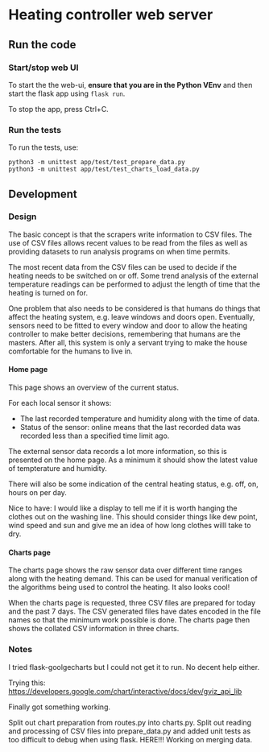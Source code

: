 # Heating controller web server

## Run the code

### Start/stop web UI

To start the the web-ui, __ensure that you are in the Python VEnv__ and then
start the flask app using `flask run`.

To stop the app, press Ctrl+C.

### Run the tests

To run the tests, use:

```text
python3 -m unittest app/test/test_prepare_data.py
python3 -m unittest app/test/test_charts_load_data.py
```

## Development

### Design

The basic concept is that the scrapers write information to CSV files.  The use
of CSV files allows recent values to be read from the files as well as providing
datasets to run analysis programs on when time permits.

The most recent data from the CSV files can be used to decide if the heating
needs to be switched on or off.  Some trend analysis of the external temperature
readings can be performed to adjust the length of time that the heating is
turned on for.

One problem that also needs to be considered is that humans do things that
affect the heating system, e.g. leave windows and doors open.  Eventually,
sensors need to be fitted to every window and door to allow the heating
controller to make better decisions, remembering that humans are the masters.
After all, this system is only a servant trying to make the house comfortable
for the humans to live in.

#### Home page

This page shows an overview of the current status.

For each local sensor it shows:

* The last recorded temperature and humidity along with the time of data.
* Status of the sensor: online means that the last recorded data was recorded
less than a specified time limit ago.

The external sensor data records a lot more information, so this is presented
on the home page.  As a minimum it should show the latest value of tempterature
and humidity.

There will also be some indication of the central heating status, e.g.
off, on, hours on per day.

Nice to have: I would like a display to tell me if it is worth hanging the
clothes out on the washing line.  This should consider things like dew point,
wind speed and sun and give me an idea of how long clothes willl take to dry.

#### Charts page

The charts page shows the raw sensor data over different time ranges along with
the heating demand.  This can be used for manual verification of the algorithms
being used to control the heating.  It also looks cool!

When the charts page is requested, three CSV files are prepared for today and
the past 7 days.  The CSV generated files have dates encoded in the file names
so that the minimum work possible is done.  The charts page then shows the
collated CSV information in three charts.

### Notes

I tried flask-goolgecharts but I could not get it to run.  No decent help
either.

Trying this:
<https://developers.google.com/chart/interactive/docs/dev/gviz_api_lib>

Finally got something working.

Split out chart preparation from routes.py into charts.py.
Split out reading and processing of CSV files into prepare_data.py and added
unit tests as too difficult to debug when using flask.
HERE!!! Working on merging data.


